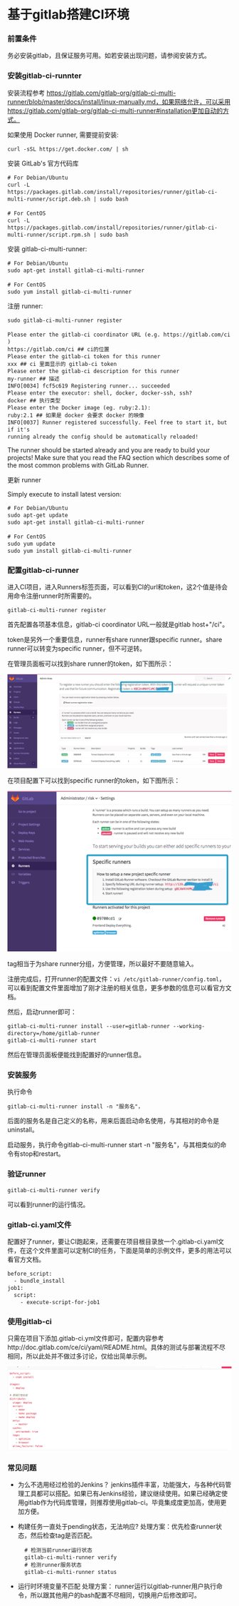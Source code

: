 基于gitlab搭建CI环境
===================


### 前置条件

务必安装gitlab，且保证服务可用。如若安装出现问题，请参阅安装方式。

### 安装gitlab-ci-runnter

安装流程参考 https://gitlab.com/gitlab-org/gitlab-ci-multi-runner/blob/master/docs/install/linux-manually.md，如果网络允许，可以采用https://gitlab.com/gitlab-org/gitlab-ci-multi-runner#installation更加自动的方式。

如果使用 Docker runner, 需要提前安装:

    curl -sSL https://get.docker.com/ | sh

安装 GitLab's 官方代码库

    # For Debian/Ubuntu
    curl -L https://packages.gitlab.com/install/repositories/runner/gitlab-ci-multi-runner/script.deb.sh | sudo bash

    # For CentOS
    curl -L https://packages.gitlab.com/install/repositories/runner/gitlab-ci-multi-runner/script.rpm.sh | sudo bash

安装 gitlab-ci-multi-runner:

    # For Debian/Ubuntu
    sudo apt-get install gitlab-ci-multi-runner

    # For CentOS
    sudo yum install gitlab-ci-multi-runner

注册 runner:

    sudo gitlab-ci-multi-runner register

    Please enter the gitlab-ci coordinator URL (e.g. https://gitlab.com/ci )
    https://gitlab.com/ci ## ci的位置
    Please enter the gitlab-ci token for this runner
    xxx ## ci 里面显示的 gitlab-ci token
    Please enter the gitlab-ci description for this runner
    my-runner ## 描述
    INFO[0034] fcf5c619 Registering runner... succeeded
    Please enter the executor: shell, docker, docker-ssh, ssh?
    docker ## 执行类型
    Please enter the Docker image (eg. ruby:2.1):
    ruby:2.1 ## 如果是 docker 会要求 docker 的映像
    INFO[0037] Runner registered successfully. Feel free to start it, but if it's
    running already the config should be automatically reloaded!

The runner should be started already and you are ready to build your projects!
Make sure that you read the FAQ section which describes some of the most common problems with GitLab Runner.

更新 runner

Simply execute to install latest version:

    # For Debian/Ubuntu
    sudo apt-get update
    sudo apt-get install gitlab-ci-multi-runner

    # For CentOS
    sudo yum update
    sudo yum install gitlab-ci-multi-runner


### 配置gitlab-ci-runner

进入CI项目，进入Runners标签页面，可以看到CI的url和token，这2个值是待会用命令注册runner时所需要的。

    gitlab-ci-multi-runner register

首先配置各项基本信息，gitlab-ci coordinator URL一般就是gitlab host+"/ci"。

token是另外一个重要信息，runner有share runner跟specific runner。share runner可以转变为specific runner，但不可逆转。

在管理员面板可以找到share runner的token，如下图所示：

![](/static/images/2016/05/gitlab-runner-01.png)

在项目配置下可以找到specific runner的token，如下图所示：

![](/static/images/2016/05/gitlab-runner-02.png)

tag相当于为share runner分组，方便管理，所以最好不要随意输入。

注册完成后，打开runner的配置文件：`vi /etc/gitlab-runner/config.toml`， 可以看到配置文件里面增加了刚才注册的相关信息，更多参数的信息可以看官方文档。


然后，启动runner即可：

    gitlab-ci-multi-runner install --user=gitlab-runner --working-directory=/home/gitlab-runner
    gitlab-ci-multi-runner start

然后在管理员面板便能找到配置好的runner信息。

### 安装服务

执行命令

    gitlab-ci-multi-runner install -n "服务名"，

后面的服务名是自己定义的名称，用来后面启动命名使用，与其相对的命令是uninstall。

启动服务，执行命令gitlab-ci-multi-runner start -n "服务名"，与其相类似的命令有stop和restart。

### 验证runner

    gitlab-ci-multi-runner verify

可以看到runner的运行情况。

### gitlab-ci.yaml文件

配置好了runner，要让CI跑起来，还需要在项目根目录放一个.gitlab-ci.yaml文件，在这个文件里面可以定制CI的任务，下面是简单的示例文件，更多的用法可以看官方文档。

    before_script:
      - bundle_install
    job1:
      script:
        - execute-script-for-job1

### 使用gitlab-ci

只需在项目下添加.gitlab-ci.yml文件即可，配置内容参考http://doc.gitlab.com/ce/ci/yaml/README.html。具体的测试与部署流程不尽相同，所以此处并不做过多讨论，仅给出简单示例。

![](/static/images/2016/05/gitlab-runner-03.png)

### 常见问题

- 为么不选用经过检验的Jenkins？
jenkins插件丰富，功能强大，与各种代码管理工具都可以搭配。如果已有Jenkins经验，建议继续使用。如果已经确定使用gitlab作为代码库管理，则推荐使用gitlab-ci。毕竟集成度更加高，使用更加方便。

- 构建任务一直处于pending状态，无法响应?
处理方案：优先检查runner状态，然后检查tag是否匹配。

        # 检测当前runner运行状态
        gitlab-ci-multi-runner verify
        # 检测runner服务状态
        gitlab-ci-multi-runner status

- 运行时环境变量不匹配
处理方案： runner运行以gitlab-runner用户执行命令，所以跟其他用户的bash配置不尽相同，切换用户后修改即可。